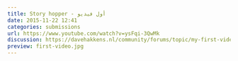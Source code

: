 ```yaml
---
title: Story hopper - أول فيديو
date: 2015-11-22 12:41
categories: submissions
url: https://www.youtube.com/watch?v=ysFqi-3QwMk
discussion: https://davehakkens.nl/community/forums/topic/my-first-video/
preview: first-video.jpg
---
```

